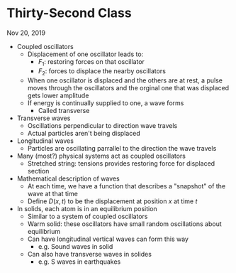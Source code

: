 # Thirty-Second Class
Nov 20, 2019
* Coupled oscillators
  * Displacement of one oscillator leads to:
    * $F_1$: restoring forces on that oscillator
    * $F_2$: forces to displace the nearby oscillators
  * When one oscillator is displaced and the others are at rest, a pulse moves through the oscillators and the orginal one that was displaced gets lower amplitude
  * If energy is continually supplied to one, a wave forms
    * Called transverse
* Transverse waves
  * Oscillations perpendicular to direction wave travels
  * Actual particles aren't being displaced
* Longitudinal waves
  * Particles are oscillating parrallel to the direction the wave travels
* Many (most?) physical systems act as coupled oscillators
  * Stretched string: tensions provides restoring force for displaced section
* Mathematical description of waves
  * At each time, we have a function that describes a "snapshot" of the wave at that time
  * Define $D(x, t)$ to be the displacement at position $x$ at time $t$
* In solids, each atom is in an equilibrium position
  * Similar to a system of coupled oscillators
  * Warm solid: these oscillators have small random oscillations about equilibrium
  * Can have longitudinal vertical waves can form this way
    * e.g. Sound waves in solid
  * Can also have transverse waves in solides
    * e.g. S waves in earthquakes
